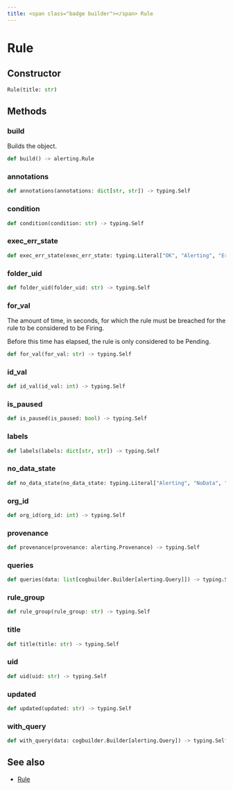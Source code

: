 ```yaml
---
title: <span class="badge builder"></span> Rule
---
```

# <span class="badge builder"></span> Rule

## Constructor

```python
Rule(title: str)
```
## Methods

### <span class="badge object-method"></span> build

Builds the object.

```python
def build() -> alerting.Rule
```

### <span class="badge object-method"></span> annotations

```python
def annotations(annotations: dict[str, str]) -> typing.Self
```

### <span class="badge object-method"></span> condition

```python
def condition(condition: str) -> typing.Self
```

### <span class="badge object-method"></span> exec_err_state

```python
def exec_err_state(exec_err_state: typing.Literal["OK", "Alerting", "Error"]) -> typing.Self
```

### <span class="badge object-method"></span> folder_uid

```python
def folder_uid(folder_uid: str) -> typing.Self
```

### <span class="badge object-method"></span> for_val

The amount of time, in seconds, for which the rule must be breached for the rule to be considered to be Firing.

Before this time has elapsed, the rule is only considered to be Pending.

```python
def for_val(for_val: str) -> typing.Self
```

### <span class="badge object-method"></span> id_val

```python
def id_val(id_val: int) -> typing.Self
```

### <span class="badge object-method"></span> is_paused

```python
def is_paused(is_paused: bool) -> typing.Self
```

### <span class="badge object-method"></span> labels

```python
def labels(labels: dict[str, str]) -> typing.Self
```

### <span class="badge object-method"></span> no_data_state

```python
def no_data_state(no_data_state: typing.Literal["Alerting", "NoData", "OK"]) -> typing.Self
```

### <span class="badge object-method"></span> org_id

```python
def org_id(org_id: int) -> typing.Self
```

### <span class="badge object-method"></span> provenance

```python
def provenance(provenance: alerting.Provenance) -> typing.Self
```

### <span class="badge object-method"></span> queries

```python
def queries(data: list[cogbuilder.Builder[alerting.Query]]) -> typing.Self
```

### <span class="badge object-method"></span> rule_group

```python
def rule_group(rule_group: str) -> typing.Self
```

### <span class="badge object-method"></span> title

```python
def title(title: str) -> typing.Self
```

### <span class="badge object-method"></span> uid

```python
def uid(uid: str) -> typing.Self
```

### <span class="badge object-method"></span> updated

```python
def updated(updated: str) -> typing.Self
```

### <span class="badge object-method"></span> with_query

```python
def with_query(data: cogbuilder.Builder[alerting.Query]) -> typing.Self
```

## See also

 * <span class="badge object-type-class"></span> [Rule](./object-Rule.md)
